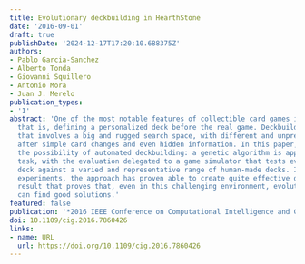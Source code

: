 ```yaml
---
title: Evolutionary deckbuilding in HearthStone
date: '2016-09-01'
draft: true
publishDate: '2024-12-17T17:20:10.688375Z'
authors:
- Pablo Garcia-Sanchez
- Alberto Tonda
- Giovanni Squillero
- Antonio Mora
- Juan J. Merelo
publication_types:
- '1'
abstract: 'One of the most notable features of collectible card games is deckbuilding,
  that is, defining a personalized deck before the real game. Deckbuilding is a challenge
  that involves a big and rugged search space, with different and unpredictable behaviour
  after simple card changes and even hidden information. In this paper, we explore
  the possibility of automated deckbuilding: a genetic algorithm is applied to the
  task, with the evaluation delegated to a game simulator that tests every potential
  deck against a varied and representative range of human-made decks. In these preliminary
  experiments, the approach has proven able to create quite effective decks, a promising
  result that proves that, even in this challenging environment, evolutionary algorithms
  can find good solutions.'
featured: false
publication: '*2016 IEEE Conference on Computational Intelligence and Games (CIG)*'
doi: 10.1109/cig.2016.7860426
links:
- name: URL
  url: https://doi.org/10.1109/cig.2016.7860426
---
```


